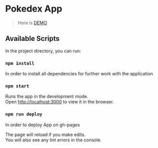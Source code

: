 # Pokedex App

> Here is [DEMO](https://dianadiv.github.io/pokedex/)

## Available Scripts

In the project directory, you can run:

### `npm install`

In order to install all dependencies for further work with the application

### `npm start`

Runs the app in the development mode.\
Open [http://localhost:3000](http://localhost:3000) to view it in the browser.

### `npm run deploy`

In order to deploy App on gh-pages

The page will reload if you make edits.\
You will also see any lint errors in the console.
